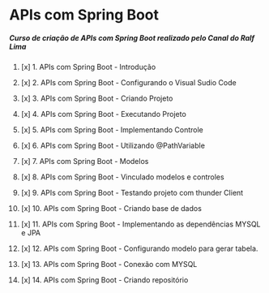 # APIs com Spring Boot

##### Curso de criação de APIs com Spring Boot realizado pelo Canal do Ralf Lima

1. [x] 1. APIs com Spring Boot - Introdução

2. [x] 2. APIs com Spring Boot - Configurando o Visual Sudio Code

3. [x] 3. APIs com Spring Boot - Criando Projeto

4. [x] 4. APIs com Spring Boot - Executando Projeto

5. [x] 5. APIs com Spring Boot - Implementando Controle

6. [x] 6. APIs com Spring Boot - Utilizando @PathVariable

7. [x] 7. APIs com Spring Boot - Modelos

8. [x] 8. APIs com Spring Boot - Vinculado modelos e controles

9. [x] 9. APIs com Spring Boot - Testando projeto com thunder Client

10. [x] 10. APIs com Spring Boot - Criando base de dados

11. [x] 11. APIs com Spring Boot - Implementando as dependências MYSQL e JPA

12. [x] 12. APIs com Spring Boot - Configurando modelo para gerar tabela.

13. [x] 13. APIs com Spring Boot - Conexão com MYSQL

14. [x] 14. APIs com Spring Boot - Criando repositório
